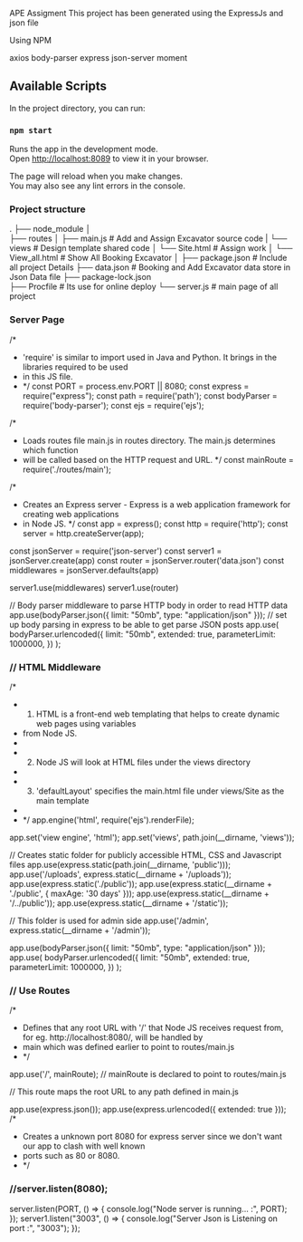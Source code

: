 APE Assigment
This project has been generated using the ExpressJs and json file

Using NPM

axios
body-parser
express
json-server
moment

## Available Scripts

In the project directory, you can run:

### `npm start`

Runs the app in the development mode.\
Open [http://localhost:8089](http://localhost:8089) to view it in your browser.

The page will reload when you make changes.\
You may also see any lint errors in the console.

### Project structure
.
├── node_module
│      
├── routes
│   ├── main.js                 # Add  and Assign Excavator source code
|
└── views                       # Design template shared code
│       └── Site.html           # Assign work
│       └── View_all.html       # Show All Booking Excavator
│
├── package.json                # Include all project Details
├── data.json                   # Booking and Add Excavator data store in Json Data file
├── package-lock.json           
├── Procfile                    # Its use for online deploy
└── server.js                   # main page of all project

### Server Page

/*
* 'require' is similar to import used in Java and Python. It brings in the libraries required to be used
* in this JS file.
* */
const PORT = process.env.PORT || 8080;
const express = require("express");
const path = require('path');
const bodyParser = require('body-parser');
const ejs = require('ejs');

/*
* Loads routes file main.js in routes directory. The main.js determines which function
* will be called based on the HTTP request and URL.
*/
const mainRoute = require('./routes/main');

/*
* Creates an Express server - Express is a web application framework for creating web applications
* in Node JS.
*/
const app = express();
const http = require('http');
const server = http.createServer(app);

const jsonServer = require('json-server')
const server1 = jsonServer.create(app)
const router = jsonServer.router('data.json')
const middlewares = jsonServer.defaults(app)

server1.use(middlewares)
server1.use(router)

// Body parser middleware to parse HTTP body in order to read HTTP data
app.use(bodyParser.json({ limit: "50mb", type: "application/json" }));
// set up body parsing in express  to be able  to get parse JSON posts
app.use(
  bodyParser.urlencoded({
    limit: "50mb",
    extended: true,
    parameterLimit: 1000000,
  })
);

### // HTML Middleware
/*
* 1. HTML is a front-end web templating  that helps to create dynamic web pages using variables
* from Node JS.
*
* 2. Node JS will look at HTML files under the views directory
*
* 3. 'defaultLayout' specifies the main.html file under views/Site as the main template
*
* */
app.engine('html', require('ejs').renderFile);

app.set('view engine', 'html');
app.set('views', path.join(__dirname, 'views'));


// Creates static folder for publicly accessible HTML, CSS and Javascript files
app.use(express.static(path.join(__dirname, 'public')));
app.use('/uploads', express.static(__dirname + '/uploads'));
app.use(express.static('./public'));
app.use(express.static(__dirname + './public', { maxAge: '30 days' }));
app.use(express.static(__dirname + '/../public'));
app.use(express.static(__dirname + '/static'));


// This folder is used for admin side
app.use('/admin', express.static(__dirname + '/admin'));


app.use(bodyParser.json({ limit: "50mb", type: "application/json" }));
app.use(
  bodyParser.urlencoded({
    limit: "50mb",
    extended: true,
    parameterLimit: 1000000,
  })
);

### // Use Routes
/*
* Defines that any root URL with '/' that Node JS receives request from, for eg. http://localhost:8080/, will be handled by
* main which was defined earlier to point to routes/main.js
* */

app.use('/', mainRoute); // mainRoute is declared to point to routes/main.js

// This route maps the root URL to any path defined in main.js

app.use(express.json());
app.use(express.urlencoded({ extended: true }));
/*
* Creates a unknown port 8080 for express server since we don't want our app to clash with well known
* ports such as 80 or 8080.
* */

### //server.listen(8080);
server.listen(PORT, () => {
  console.log("Node server is running... :", PORT);
});
server1.listen("3003", () => {
  console.log("Server Json is Listening on port :", "3003");
});

